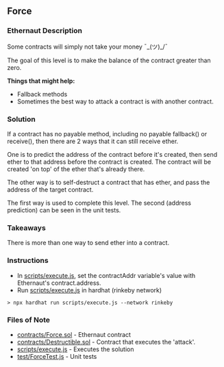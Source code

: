 ## Force

### Ethernaut Description
Some contracts will simply not take your money ¯\_(ツ)_/¯

The goal of this level is to make the balance of the contract greater than zero.

**Things that might help:**
- Fallback methods
- Sometimes the best way to attack a contract is with another contract.

### Solution 
If a contract has no payable method, including no payable fallback() or receive(), then there are 2 ways that it can still receive ether. 

One is to predict the address of the contract before it's created, then send ether to that address before the contract is created. The contract will be created 'on top' of the ether that's already there. 

The other way is to self-destruct a contract that has ether, and pass the address of the target contract. 

The first way is used to complete this level. The second (address prediction) can be seen in the unit tests. 

### Takeaways
There is more than one way to send ether into a contract. 

### Instructions
- In [scripts/execute.js](scripts/execute.js), set the contractAddr variable's value with Ethernaut's contract.address. 
- Run [scripts/execute.js](scripts/execute.js) in hardhat (rinkeby network)

`> npx hardhat run scripts/execute.js --network rinkeby`

### Files of Note
- [contracts/Force.sol](contracts/Force.sol) - Ethernaut contract
- [contracts/Destructible.sol](contracts/Destructible.sol) - Contract that executes the 'attack'. 
- [scripts/execute.js](scripts/execute.js) - Executes the solution 
- [test/ForceTest.js](test/ForceTest.js) - Unit tests 